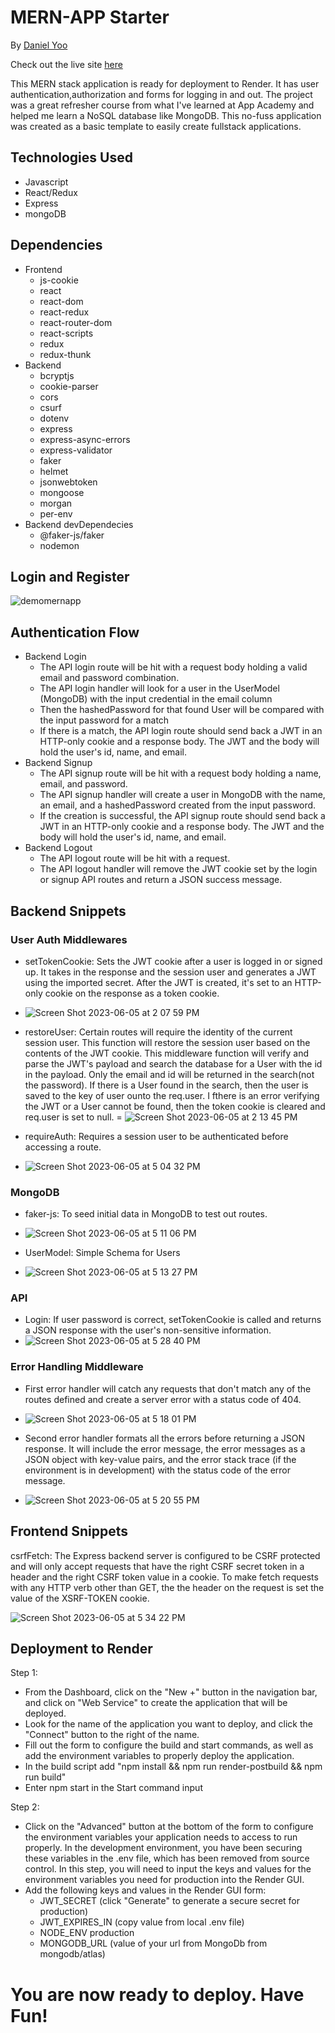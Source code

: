 # MERN-APP Starter

By [Daniel Yoo](https://kympanic.github.io/)

Check out the live site [here](https://mern-app-starter.onrender.com/)

This MERN stack application is ready for deployment to Render. It has user authentication,authorization and forms for logging in and out. The project was a great refresher course from what I've learned at App Academy and helped me learn a NoSQL database like MongoDB. This no-fuss application was created as a basic template to easily create fullstack applications.



## Technologies Used

- Javascript
- React/Redux
- Express
- mongoDB

## Dependencies

- Frontend
  - js-cookie
  - react
  - react-dom
  - react-redux
  - react-router-dom
  - react-scripts
  - redux
  - redux-thunk
- Backend
  - bcryptjs
  - cookie-parser
  - cors
  - csurf
  - dotenv
  - express
  - express-async-errors
  - express-validator
  - faker
  - helmet
  - jsonwebtoken
  - mongoose
  - morgan
  - per-env
- Backend devDependecies
  - @faker-js/faker
  - nodemon

## Login and Register

![demomernapp](https://github.com/kympanic/mernapp-starter/assets/98551224/575985c9-f93b-4dcd-9db7-b5aa9af3bf86)

## Authentication Flow

- Backend Login
  - The API login route will be hit with a request body holding a valid email and password combination.
  - The API login handler will look for a user in the UserModel (MongoDB) with the input credential in the email column
  - Then the hashedPassword for that found User will be compared with the input password for a match
  - If there is a match, the API login route should send back a JWT in an HTTP-only cookie and a response body. The JWT and the body will hold the user's id, name, and email.
- Backend Signup
  - The API signup route will be hit with a request body holding a name, email, and password.
  - The API signup handler will create a user in MongoDB with the name, an email, and a hashedPassword created from the input password.
  - If the creation is successful, the API signup route should send back a JWT in an HTTP-only cookie and a response body. The JWT and the body will hold the user's id, name, and email.
- Backend Logout
  - The API logout route will be hit with a request.
  - The API logout handler will remove the JWT cookie set by the login or signup API routes and return a JSON success message.

## Backend Snippets

### User Auth Middlewares

- setTokenCookie: Sets the JWT cookie after a user is logged in or signed up. It takes in the response and the session user and generates a JWT using the imported secret. After the JWT is created, it's set to an HTTP-only cookie on the response as a token cookie.
- ![Screen Shot 2023-06-05 at 2 07 59 PM](https://github.com/kympanic/mernapp-starter/assets/98551224/4c4901eb-2d3d-4f28-add6-ef7802c10a37)

- restoreUser: Certain routes will require the identity of the current session user. This function will restore the session user based on the contents of the JWT cookie. This middleware function will verify and parse the JWT's payload and search the database for a User with the id in the payload. Only the email and id will be returned in the search(not the password). If there is a User found in the search, then the user is saved to the key of user ounto the req.user. I fthere is an error verifying the JWT or a User cannot be found, then the token cookie is cleared and req.user is set to null.
= ![Screen Shot 2023-06-05 at 2 13 45 PM](https://github.com/kympanic/mernapp-starter/assets/98551224/fbba26e4-fc5a-400d-9cb1-351021f8e757)

- requireAuth: Requires a session user to be authenticated before accessing a route.
- ![Screen Shot 2023-06-05 at 5 04 32 PM](https://github.com/kympanic/mernapp-starter/assets/98551224/db8c1f4d-f364-4990-80de-6afc5482038c)

### MongoDB

- faker-js: To seed initial data in MongoDB to test out routes. 
- ![Screen Shot 2023-06-05 at 5 11 06 PM](https://github.com/kympanic/mernapp-starter/assets/98551224/e934aa60-9fd4-44a7-a45d-dfc23e272606)

- UserModel: Simple Schema for Users
- ![Screen Shot 2023-06-05 at 5 13 27 PM](https://github.com/kympanic/mernapp-starter/assets/98551224/d51821e4-e744-4e8a-a9db-fa7838a363eb)

### API

- Login: If user password is correct, setTokenCookie is called and returns a JSON response with the user's non-sensitive information. 
- ![Screen Shot 2023-06-05 at 5 28 40 PM](https://github.com/kympanic/mernapp-starter/assets/98551224/1cdbd77b-259b-4b0b-b05f-342224b4ff4d)

### Error Handling Middleware

- First error handler will catch any requests that don't match any of the routes defined and create a server error with a status code of 404.
- ![Screen Shot 2023-06-05 at 5 18 01 PM](https://github.com/kympanic/mernapp-starter/assets/98551224/7832ae98-56b3-4ad2-a2d5-47ae33ab4b78)

- Second error handler formats all the errors before returning a JSON response. It will include the error message, the error messages as a JSON object with key-value pairs, and the error stack trace (if the environment is in development) with the status code of the error message.
- ![Screen Shot 2023-06-05 at 5 20 55 PM](https://github.com/kympanic/mernapp-starter/assets/98551224/8d9286b5-bf41-4d70-a255-2e13301330af)

## Frontend Snippets

csrfFetch: The Express backend server is configured to be CSRF protected and will only accept requests that have the right CSRF secret token in a header and the right CSRF token value in a cookie. To make fetch requests with any HTTP verb other than GET, the the header on the request is set the value of the XSRF-TOKEN cookie. 

![Screen Shot 2023-06-05 at 5 34 22 PM](https://github.com/kympanic/mernapp-starter/assets/98551224/f00024da-5df7-42f1-bb38-e9def8172f38)

## Deployment to Render

Step 1:
- From the Dashboard, click on the "New +" button in the navigation bar, and click on "Web Service" to create the application that will be deployed. 
- Look for the name of the application you want to deploy, and click the "Connect" button to the right of the name.
- Fill out the form to configure the build and start commands, as well as add the environment variables to properly deploy the application.
- In the build script add "npm install && npm run render-postbuild && npm run build"
- Enter npm start in the Start command input

Step 2:
- Click on the "Advanced" button at the bottom of the form to configure the environment variables your application needs to access to run properly. In the development environment, you have been securing these variables in the .env file, which has been removed from source control. In this step, you will need to input the keys and values for the environment variables you need for production into the Render GUI.
- Add the following keys and values in the Render GUI form:
  - JWT_SECRET (click "Generate" to generate a secure secret for production)
  - JWT_EXPIRES_IN (copy value from local .env file)
  - NODE_ENV production
  - MONGODB_URL (value of your url from MongoDb from mongodb/atlas)
 
 # You are now ready to deploy. Have Fun!
